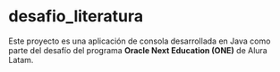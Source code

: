 # desafio_literatura
Este proyecto es una aplicación de consola desarrollada en Java como parte del desafío del programa **Oracle Next Education (ONE)** de Alura Latam.
